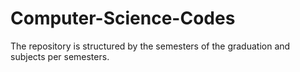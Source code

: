 # Computer-Science-Codes

<p>The repository is structured by the semesters of the graduation and subjects per semesters.</p>

